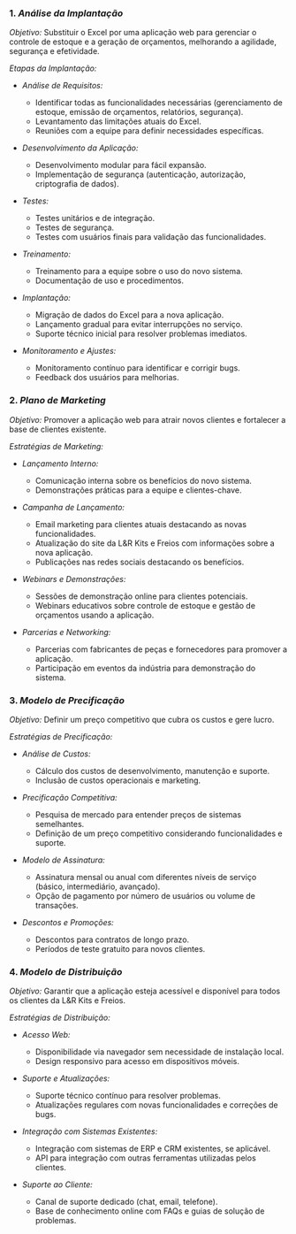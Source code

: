 ### 1. *Análise da Implantação*

*Objetivo:* Substituir o Excel por uma aplicação web para gerenciar o controle de estoque e a geração de orçamentos, melhorando a agilidade, segurança e efetividade.

*Etapas da Implantação:*

- *Análise de Requisitos:* 
  - Identificar todas as funcionalidades necessárias (gerenciamento de estoque, emissão de orçamentos, relatórios, segurança).
  - Levantamento das limitações atuais do Excel.
  - Reuniões com a equipe para definir necessidades específicas.

- *Desenvolvimento da Aplicação:*
  - Desenvolvimento modular para fácil expansão.
  - Implementação de segurança (autenticação, autorização, criptografia de dados).

- *Testes:*
  - Testes unitários e de integração.
  - Testes de segurança.
  - Testes com usuários finais para validação das funcionalidades.

- *Treinamento:*
  - Treinamento para a equipe sobre o uso do novo sistema.
  - Documentação de uso e procedimentos.

- *Implantação:*
  - Migração de dados do Excel para a nova aplicação.
  - Lançamento gradual para evitar interrupções no serviço.
  - Suporte técnico inicial para resolver problemas imediatos.

- *Monitoramento e Ajustes:*
  - Monitoramento contínuo para identificar e corrigir bugs.
  - Feedback dos usuários para melhorias.

### 2. *Plano de Marketing*

*Objetivo:* Promover a aplicação web para atrair novos clientes e fortalecer a base de clientes existente.

*Estratégias de Marketing:*

- *Lançamento Interno:*
  - Comunicação interna sobre os benefícios do novo sistema.
  - Demonstrações práticas para a equipe e clientes-chave.

- *Campanha de Lançamento:*
  - Email marketing para clientes atuais destacando as novas funcionalidades.
  - Atualização do site da L&R Kits e Freios com informações sobre a nova aplicação.
  - Publicações nas redes sociais destacando os benefícios.

- *Webinars e Demonstrações:*
  - Sessões de demonstração online para clientes potenciais.
  - Webinars educativos sobre controle de estoque e gestão de orçamentos usando a aplicação.

- *Parcerias e Networking:*
  - Parcerias com fabricantes de peças e fornecedores para promover a aplicação.
  - Participação em eventos da indústria para demonstração do sistema.

### 3. *Modelo de Precificação*

*Objetivo:* Definir um preço competitivo que cubra os custos e gere lucro.

*Estratégias de Precificação:*

- *Análise de Custos:*
  - Cálculo dos custos de desenvolvimento, manutenção e suporte.
  - Inclusão de custos operacionais e marketing.

- *Precificação Competitiva:*
  - Pesquisa de mercado para entender preços de sistemas semelhantes.
  - Definição de um preço competitivo considerando funcionalidades e suporte.

- *Modelo de Assinatura:*
  - Assinatura mensal ou anual com diferentes níveis de serviço (básico, intermediário, avançado).
  - Opção de pagamento por número de usuários ou volume de transações.

- *Descontos e Promoções:*
  - Descontos para contratos de longo prazo.
  - Períodos de teste gratuito para novos clientes.

### 4. *Modelo de Distribuição*

*Objetivo:* Garantir que a aplicação esteja acessível e disponível para todos os clientes da L&R Kits e Freios.

*Estratégias de Distribuição:*

- *Acesso Web:*
  - Disponibilidade via navegador sem necessidade de instalação local.
  - Design responsivo para acesso em dispositivos móveis.

- *Suporte e Atualizações:*
  - Suporte técnico contínuo para resolver problemas.
  - Atualizações regulares com novas funcionalidades e correções de bugs.

- *Integração com Sistemas Existentes:*
  - Integração com sistemas de ERP e CRM existentes, se aplicável.
  - API para integração com outras ferramentas utilizadas pelos clientes.

- *Suporte ao Cliente:*
  - Canal de suporte dedicado (chat, email, telefone).
  - Base de conhecimento online com FAQs e guias de solução de problemas.
